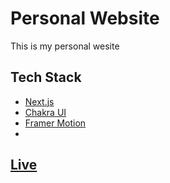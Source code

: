 # Personal Website
  This is my personal wesite 
  
  ## Tech Stack
- [Next.js](https://nextjs.org/) 
- [Chakra UI](https://chakra-ui.com/) 
- [Framer Motion](https://www.framer.com/motion/) 
- 
## [Live](https://my-portfolio-hossam-khalaf.vercel.app/)
  

